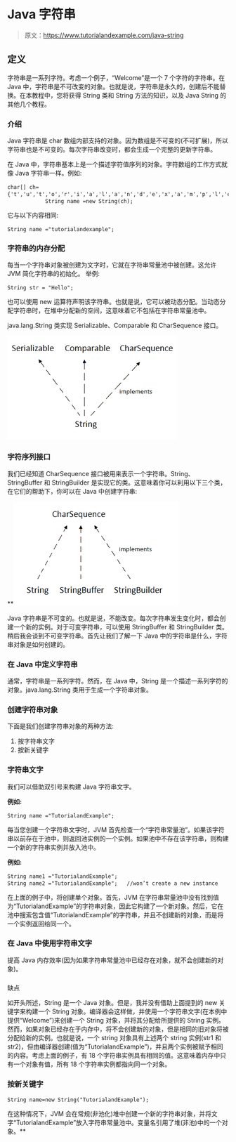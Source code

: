 # Java 字符串

> 原文：<https://www.tutorialandexample.com/java-string>

## 定义

字符串是一系列字符。考虑一个例子，“Welcome”是一个 7 个字符的字符串。在 Java 中，字符串是不可改变的对象。也就是说，字符串是永久的，创建后不能替换。在本教程中，您将获得 String 类和 String 方法的知识，以及 Java String 的其他几个教程。

### 介绍

Java 字符串是 char 数组内部支持的对象。因为数组是不可变的(不可扩展)，所以字符串也是不可变的。每次字符串改变时，都会生成一个完整的更新字符串。

在 Java 中，字符串基本上是一个描述字符值序列的对象。字符数组的工作方式就像 Java 字符串一样。例如:

```
char[] ch={'t','u','t','o','r','i','a','l','a','n','d','e','x','a','m','p','l','e'};  
            String name =new String(ch); 
```

它与以下内容相同:

```
String name ="tutorialandexample";  
```

### 字符串的内存分配

每当一个字符串对象被创建为文字时，它就在字符串常量池中被创建。这允许 JVM 简化字符串的初始化。
举例:

```
String str = "Hello"; 
```

也可以使用 new 运算符声明该字符串。也就是说，它可以被动态分配。当动态分配字符串时，在堆中分配新的空间，这意味着它不包括在字符串常量池中。

java.lang.String 类实现 Serializable、Comparable 和 CharSequence 接口。

![java-string](img/d3a84399830384ae80f922d0c4d2a312.png)

### 字符序列接口

我们已经知道 CharSequence 接口被用来表示一个字符串。String、StringBuffer 和 StringBuilder 是实现它的类。这意味着你可以利用以下三个类，在它们的帮助下，你可以在 Java 中创建字符串:

 **![java-string](img/cf18a7b03c793b25e28e44d1f9b2ddaa.png)

Java 字符串是不可变的。也就是说，不能改变。每次字符串发生变化时，都会创建一个新的实例。对于可变字符串，可以使用 StringBuffer 和 StringBuilder 类。稍后我会谈到不可变字符串。首先让我们了解一下 Java 中的字符串是什么，字符串对象是如何创建的。

### 在 Java 中定义字符串

通常，字符串是一系列字符。然而，在 Java 中，String 是一个描述一系列字符的对象。java.lang.String 类用于生成一个字符串对象。

### 创建字符串对象

下面是我们创建字符串对象的两种方法:

1.  按字符串文字
2.  按新关键字

### 字符串文字

我们可以借助双引号来构建 Java 字符串文字。

**例如:**

```
String name ="TutorialandExample";  
```

每当您创建一个字符串文字时，JVM 首先检查一个“字符串常量池”。如果该字符串以前存在于池中，则返回池实例的一个实例。如果池中不存在该字符串，则构建一个新的字符串实例并放入池中。

**例如:**

```
String name1 ="TutorialandExample";  
String name2 ="TutorialandExample";   //won’t create a new instance 
```

在上面的例子中，将创建单个对象。首先，JVM 在字符串常量池中没有找到值为“TutorialandExample”的字符串对象，因此它构建了一个新对象。然后，它在池中搜索包含值“TutorialandExample”的字符串，并且不创建新的对象，而是将一个实例返回给同一个。

### 在 Java 中使用字符串文字

提高 Java 内存效率(因为如果字符串常量池中已经存在对象，就不会创建新的对象)。

### 
缺点

如开头所述，String 是一个 Java 对象。但是，我并没有借助上面提到的 new 关键字来构建一个 String 对象。编译器会这样做，并使用一个字符串文字(在本例中提供“Welcome”)来创建一个 String 对象，并将其分配给所提供的 String 实例。然而，如果对象已经存在于内存中，将不会创建新的对象，但是相同的旧对象将被分配给新的实例。也就是说，一个 string 对象具有上述两个 string 实例(str1 和 str2)，但由编译器创建(值为“TutorialandExample”)，并且两个实例被赋予相同的内容。考虑上面的例子，有 18 个字符串实例具有相同的值。这意味着内存中只有一个对象有值，所有 18 个字符串实例都指向同一个对象。

### 按新关键字

```
String name=new String("TutorialandExample");
```

在这种情况下，JVM 会在常规(非池化)堆中创建一个新的字符串对象，并将文字“TutorialandExample”放入字符串常量池中。变量名引用了堆(非池)中的一个对象。**